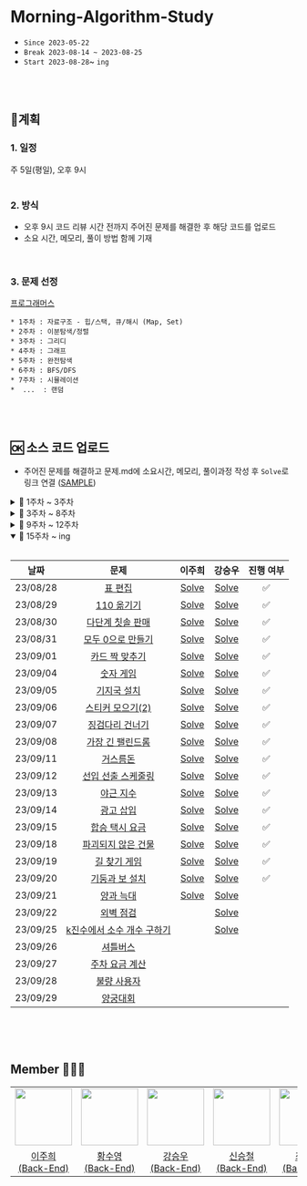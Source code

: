 # Morning-Algorithm-Study
* `Since 2023-05-22`   
* `Break 2023-08-14 ~ 2023-08-25`   
* `Start 2023-08-28`~ `ing`
</br>
</br>

## 📍계획 
### 1. 일정
주 5일(평일), 오후 9시    
</br>

### 2. 방식
* 오후 9시 코드 리뷰 시간 전까지 주어진 문제를 해결한 후 해당 코드를 업로드
* 소요 시간, 메모리, 풀이 방법 함께 기재
</br>

### 3. 문제 선정
[프로그래머스](https://programmers.co.kr/)    

```
* 1주차 : 자료구조 - 힙/스택, 큐/해시 (Map, Set)
* 2주차 : 이분탐색/정렬
* 3주차 : 그리디
* 4주차 : 그래프
* 5주차 : 완전탐색
* 6주차 : BFS/DFS
* 7주차 : 시뮬레이션
*  ...  : 랜덤
```
</br>
</br>

## 🆗 소스 코드 업로드 
- 주어진 문제를 해결하고 문제.md에 소요시간, 메모리, 풀이과정 작성 후 `Solve`로 링크 연결 ([SAMPLE](SAMPLE/README.md))

<details>
<summary>📂 1주차 ~ 3주차</summary>
<div markdown="1">
<br>
  
|**날짜**| **문제** | **문제 유형** | **이주희** | **황수영** | **강승우** | **신승철** | **진행 여부** |
|:-----:|:------:|:------:|:------:|:------:|:------:|:------:|:------:|
| 23/05/22 |  기능개발 | 스택/큐 |  <a href="/1주차/이주희/기능개발.md">Solve</a>   | <a href="/1주차/황수영/기능개발.md">Solve</a> |  <a href="/1주차/강승우/기능개발.md">Solve</a>   | <a href="/1주차/신승철/기능개발.md">Solve</a> | ✅ |
| 23/05/23 |  올바른 괄호 | 스택/큐  | <a href="/1주차/이주희/올바른괄호.md">Solve</a> | <a href="/1주차/황수영/올바른 괄호.md">Solve</a> |<a href="/1주차/강승우/올바른 괄호.md">Solve</a>  | <a href="1주차/신승철/올바른 괄호.md">Solve</a> | ✅ |
| 23/05/24 |  디스크 컨트롤러 | 힙 | <a href="/1주차/이주희/디스크컨트롤러.md">Solve</a>  | <a href="/1주차/황수영/디스크 컨트롤러.md">Solve</a> |<a href="/1주차/강승우/디스크 컨트롤러.md">Solve</a>  |  | ✅ |
| 23/05/25 |  이중우선순위큐 | 힙 | <a href="/1주차/이주희/이중우선순위큐.md">Solve</a>  | <a href="/1주차/황수영/이중우선순위큐.md">Solve</a> | <a href="/1주차/강승우/이중우선순위큐.md">Solve</a>  | <a href="1주차/신승철/이중우선순위큐.md">Solve</a> | ✅  |
| 23/05/26 | 베스트앨범 | 해시 | <a href="/1주차/이주희/베스트앨범.md">Solve</a> | <a href="/1주차/황수영/베스트앨범.md">Solve</a> |<a href="/1주차/강승우/베스트앨범.md">Solve</a>  |  | ✅ |
| 23/05/29 | 입국심사 | 이분탐색 | <a href="/2주차/이주희/입국심사.md">Solve</a> | <a href="/2주차/황수영/입국심사.md">Solve</a> | <a href="/1주차/강승우/입국심사.md">Solve</a> | <a href="2주차/신승철/입국심사.md">Solve</a> | ✅ |
| 23/05/30 | 징검다리 | 이분탐색 | <a href="/2주차/이주희/징검다리.md">Solve</a> | <a href="/2주차/황수영/징검다리.md">Solve</a> | <a href="/2주차/강승우/징검다리.md">Solve</a> |  | ✅ |
| 23/05/31 | H-Index | 정렬 | <a href="/2주차/이주희/H-index.md">Solve</a> | <a href="/2주차/황수영/H-index.md">Solve</a> | <a href="/2주차/강승우/H-Index.md">Solve</a> | <a href="/2주차/신승철/H-Index.md">Solve</a> | ✅ |
| 23/06/01 | 섬 연결하기 | 그리디 | <a href="/2주차/이주희/섬연결하기.md">Solve</a> | <a href="/2주차/황수영/섬연결하기.md">Solve</a> | <a href="/2주차/강승우/섬 연결하기.md">Solve</a> |  | ✅  |
| 23/06/02 | 단속카메라 | 그리디 | <a href="/2주차/이주희/단속카메라.md">Solve</a> | <a href="/2주차/황수영/단속카메라.md">Solve</a> | <a href="/2주차/강승우/단속카메라.md">Solve</a> | <a href="/2주차/신승철/단속카메라.md">Solve</a> | ✅ |
| 23/06/05 | 가장 먼 노드 | 그래프 | <a href="/3주차/이주희/가장먼노드.md">Solve</a> | <a href="/3주차/황수영/가장먼노드.md">Solve</a> | <a href="/3주차/강승우/가장 먼 노드.md">Solve</a> |  | ✅ |
| 23/06/06 | 순위 | 그래프 | <a href="/3주차/이주희/순위.md">Solve</a> | <a href="/3주차/황수영/순위.md">Solve</a> | <a href="/3주차/강승우/순위.md">Solve</a> |  | ✅ |
</br>
  
</div>
</details>

<details>
<summary>📂 3주차 ~ 8주차 </summary>
<div markdown="1">
<br>
  
|**날짜**| **문제** | **문제 유형** | **이주희** | **황수영** | **강승우** | **최태승** | **진행 여부** |
|:-----:|:------:|:------:|:------:|:------:|:------:|:------:|:------:|
| 23/06/07 | 방의 개수 | 그래프 | <a href="/3주차/이주희/방의개수.md">Solve</a> | <a href="/3주차/황수영/방의개수.md">Solve</a> | <a href="/3주차/강승우/방의 개수.md">Solve</a>  |  | ✅  |
| 23/06/08 | 전력망을 둘로 나누기 | 완전탐색 | <a href="/3주차/이주희/전력망을둘로나누기.md">Solve</a> | <a href="/3주차/황수영/전력망을둘로나누기.md">Solve</a> | <a href="/3주차/강승우/전력망을 둘로 나누기.md">Solve</a> | <a href="3주차/최태승/전력망을 둘로 나누기.md">Solve</a> |  ✅ |
| 23/06/09 | 모음사전 | 완전탐색 | <a href="/3주차/이주희/모음사전.md">Solve</a>  | <a href="/3주차/황수영/모음사전.md">Solve</a> | <a href="/3주차/강승우/모음사전.md">Solve</a> | <a href="/3주차/최태승/모음사전.md">Solve</a> | ✅ |
| 23/06/12 | 네트워크 | DFS/BFS | <a href="/4주차/이주희/네트워크.md">Solve</a> | <a href="/4주차/황수영/네트워크.md">Solve</a> | <a href="/4주차/강승우/네트워크.md">Solve</a> | <a href="/4주차/최태승/네트워크.md">Solve</a> | ✅ |
| 23/06/13 | 단어 변환 | DFS/BFS | <a href="/4주차/이주희/단어변환.md">Solve</a> | <a href="/4주차/황수영/단어변환.md">Solve</a> | <a href="/4주차/강승우/단어 변환.md">Solve</a> | <a href="/4주차/최태승/단어변환.md">Solve</a> | ✅ |
| 23/06/14 | 여행경로 | DFS/BFS | <a href="/4주차/이주희/여행경로.md">Solve</a> |  <a href="/4주차/황수영/여행경로.md">Solve</a> | <a href="/4주차/강승우/여행경로.md">Solve</a> | <a href="/4주차/최태승/여행경로.md">Solve</a> | ✅ |
| 23/06/15 | 아이템 줍기 | DFS/BFS | <a href="/4주차/이주희/아이템줍기.md">Solve</a> |  | <a href="/4주차/강승우/아이템 줍기.md">Solve</a> |  | ✅ |
| 23/06/16 | 퍼즐 조각채우기 | DFS/BFS | <a href="/4주차/이주희/퍼즐조각채우기.md">Solve</a> |  | <a href="/4주차/강승우/퍼즐 조각 채우기.md">Solve</a> |  | ✅ |
| 23/06/19 | N으로 표현 | DP | <a href="/5주차/이주희/N으로표현.md">Solve</a> | <a href="/5주차/황수영/N으로표현.md">Solve</a> | <a href="/5주차/강승우/N으로 표현.md">Solve</a> | <a href="/5주차/최태승/N으로 표현.md">Solve</a> | ✅ |
| 23/06/20 | 정수 삼각형 | DP | <a href="/5주차/이주희/정수삼각형.md">Solve</a>  | <a href="/5주차/황수영/정수삼각형.md">Solve</a> | <a href="/5주차/강승우/정수 삼각형.md">Solve</a> |  | ✅ |
| 23/06/21 | 사칙연산 | DP | 🅿️ | 🅿️ | 🅿️ | 🅿️ | ✅ |
| 23/06/22 | 등굣길 | DP |  <a href="/5주차/이주희/등굣길.md">Solve</a> | <a href="/5주차/황수영/등굣길.md">Solve</a>  | <a href="/5주차/강승우/등굣길.md">Solve</a> | <a href="/5주차/최태승/등굣길.md">Solve</a> | ✅ |
| 23/06/23 | 도둑질 | DP | <a href="/5주차/이주희/도둑질.md">Solve</a> | <a href="/5주차/황수영/도둑질.md">Solve</a> | <a href="/5주차/강승우/도둑질.md">Solve</a> | <a href="/5주차/최태승/도둑질.md">Solve</a>  | ✅  |
| 23/06/26 | <a href="https://school.programmers.co.kr/learn/courses/30/lessons/172927?language=java">광물 캐기</a> | - | <a href="/6주차/이주희/광물캐기.md">Solve</a> | <a href="/6주차/황수영/광물캐기.md">Solve</a> | <a href="/6주차/강승우/광물 캐기.md">Solve</a> |  | ✅ |
| 23/06/27 | <a href="https://school.programmers.co.kr/learn/courses/30/lessons/169199?language=java">리코챗 로봇</a> | - | <a href="/6주차/이주희/리코챗로봇.md">Solve</a> | <a href="/6주차/황수영/리코쳇로봇.md">Solve</a> | <a href="/6주차/강승우/리코쳇 로봇.md">Solve</a> | <a href="/6주차/최태승/리코쳇 로봇.md">Solve</a> | ✅ |
| 23/06/28 | <a href="https://school.programmers.co.kr/learn/courses/30/lessons/169198?language=java">당구 연습</a> | - | <a href="/6주차/이주희/당구연습.md">Solve</a> | <a href="/6주차/황수영/당구연습.md">Solve</a> | <a href="/6주차/강승우/당구 연습.md">Solve</a> | - | ✅ |
| 23/06/29 | <a href="https://school.programmers.co.kr/learn/courses/30/lessons/160585?language=java">혼자서하는 틱택토</a> | - | <a href="/6주차/이주희/혼자서하는틱택토.md">Solve</a> | <a href="/6주차/황수영/혼자서하는틱택토.md">Solve</a> | <a href="/6주차/강승우/혼자서 하는 틱택토.md">Solve</a> | - | ✅ |
| 23/06/30 | <a href="https://school.programmers.co.kr/learn/courses/30/lessons/159993?language=java">미로 탈출</a> | - | <a href="/6주차/이주희/미로탈출.md">Solve</a> | <a href="/6주차/황수영/미로탈출.md">Solve</a> | <a href="/6주차/강승우/미로 탈출.md">Solve</a> | - | ✅ |
| 23/06/30 | [보너스] [15898. 피아의</br> 아틀리에](https://www.acmicpc.net/problem/15898) | - | <a href="/6주차/이주희/피아의아틀리에.md">Solve</a> |  | <a href="/6주차/강승우/피아의 아틀리에.md">Solve</a> | - | ✅ |
| 23/07/03 | <a href="https://school.programmers.co.kr/learn/courses/30/lessons/152996?language=java">시소 짝꿍</a> | - | <a href="/7주차/이주희/시소짝꿍.md">Solve</a> | <a href="/7주차/황수영/시소짝꿍.md">Solve</a> | <a href="/7주차/강승우/시소 짝꿍.md">Solve</a>  | - | ✅ |
| 23/07/04 | <a href="https://school.programmers.co.kr/learn/courses/30/lessons/155651?language=java">호텔 대실</a> | - | <a href="/7주차/이주희/호텔대실.md">Solve</a> | <a href="/7주차/황수영/호텔대실.md">Solve</a> | <a href="/7주차/강승우/호텔 대실.md">Solve</a> | - |  ✅ |
| 23/07/05 | <a href="https://school.programmers.co.kr/learn/courses/30/lessons/154540?language=java">무인도 여행</a> | - | <a href="/7주차/이주희/무인도여행.md">Solve</a> | <a href="/7주차/황수영/무인도여행.md">Solve</a> | <a href="/7주차/강승우/무인도 여행.md">Solve</a> | - | ✅ |
| 23/07/06 | <a href="https://school.programmers.co.kr/learn/courses/30/lessons/150369?language=java">택배 배달과 수거하기</a> | - | <a href="/7주차/이주희/택배배달과수거하기.md">Solve</a>  | <a href="/7주차/황수영/택배배달과수거하기.md">Solve</a> | <a href="/7주차/강승우/택배 배달과 수거하기.md">Solve</a> | - | ✅ |
| 23/07/07 | <a href="https://school.programmers.co.kr/learn/courses/30/lessons/150368?language=java">이모티콘 할인행사</a> | - | <a href="/7주차/이주희/이모티콘할인행사.md">Solve</a> | <a href="/7주차/황수영/이모티콘할인행사.md">Solve</a> | <a href="/7주차/강승우/이모티콘 할인행사.md">Solve</a> | - | ✅ |
| 23/07/10 | <a href="https://school.programmers.co.kr/learn/courses/30/lessons/148653?language=java">마법의 엘리베이터</a> | - |  <a href="/8주차/이주희/마법의엘리베이터.md">Solve</a> | <a href="/8주차/황수영/마법의엘리베이터.md">Solve</a> | <a href="/8주차/강승우/마법의 엘리베이터.md">Solve</a> | - | ✅ |
| 23/07/11 | <a href="https://school.programmers.co.kr/learn/courses/30/lessons/148652?language=java">유사 칸토어 비트열</a> | - | <a href="/8주차/이주희/유사칸토어비트열.md">Solve</a>  | <a href="/8주차/황수영/유사칸토어비트열.md">Solve</a>  | <a href="/8주차/강승우/유사 칸토어 비트열.md">Solve</a> | - | ✅  |
| 23/07/12 | <a href="https://school.programmers.co.kr/learn/courses/30/lessons/147354?language=java">테이블 해시 함수</a> | - | <a href="/8주차/이주희/테이블해시함수.md">Solve</a>  | <a href="/8주차/황수영/테이블해시함수.md">Solve</a> | <a href="/8주차/강승우/테이블 해시 함수.md">Solve</a> | - | ✅  |
| 23/07/13 | <a href="https://school.programmers.co.kr/learn/courses/30/lessons/142085?language=java">디펜스 게임</a> | - |<a href="/8주차/이주희/디펜스게임.md">Solve</a>| <a href="/8주차/황수영/디펜스게임.md">Solve</a> | <a href="/8주차/강승우/디펜스 게임.md">Solve</a> | - | ✅  |
| 23/07/14 | <a href="https://school.programmers.co.kr/learn/courses/30/lessons/140107?language=java">점 찍기</a> | - | <a href="/8주차/이주희/점찍기.md">Solve</a>  | <a href="/8주차/황수영/점찍기.md">Solve</a> | <a href="/8주차/강승우/점 찍기.md">Solve</a> | - | ✅ |
  
</div>
</details>

<details >
<summary>📂 9주차 ~ 12주차 </summary>
<div markdown="1">
<br>
  
|**날짜**| **문제** | **이주희** | **황수영** | **강승우** |  **진행 여부** |
|:-----:|:------:|:------:|:------:|:------:|:------:|
| 23/07/17 | <a href="https://school.programmers.co.kr/learn/courses/30/lessons/154539">뒤에 있는 큰 수 찾기</a> | <a href="/9주차/이주희/뒤에있는큰수찾기.md">Solve</a> | <a href="/9주차/황수영/뒤에있는큰수.md">Solve</a> | <a href="/9주차/강승우/뒤에 있는 큰 수 찾기.md">Solve</a> | ✅ |
| 23/07/18 | <a href="https://school.programmers.co.kr/learn/courses/30/lessons/154538">숫자 변환하기</a> | <a href="/9주차/이주희/숫자변환하기.md">Solve</a> | <a href="/9주차/황수영/숫자변환하기.md">Solve</a> | <a href="/9주차/강승우/숫자 변환하기.md">Solve</a> | ✅ |
| 23/07/19 | <a href="https://school.programmers.co.kr/learn/courses/30/lessons/138476">귤 고르기</a> | <a href="/9주차/이주희/귤고르기.md">Solve</a> | <a href="/9주차/황수영/귤고르기.md">Solve</a> | <a href="/9주차/강승우/귤 고르기.md">Solve</a> | ✅ |
| 23/07/20 | <a href="https://school.programmers.co.kr/learn/courses/30/lessons/135807">숫자 카드 나누기</a> | <a href="/9주차/이주희/숫자카드나누기.md">Solve</a> | <a href="/9주차/황수영/숫자카드나누기.md">Solve</a> | <a href="/9주차/강승우/숫자 카드 나누기.md">Solve</a> | ✅ |
| 23/07/21 | <a href="https://school.programmers.co.kr/learn/courses/30/lessons/134239">우박수열 정적분</a>  |  <a href="/9주차/이주희/우박수열정적분.md">Solve</a> |<a href="/9주차/황수영/우박수열정적분.md">Solve</a> | <a href="/9주차/강승우/우박수열 정적분.md">Solve</a> | ✅ |
| 23/07/24 | <a href="https://school.programmers.co.kr/learn/courses/30/lessons/132265">롤케이크 자르기</a>| <a href="/10주차/이주희/롤케이크자르기.md">Solve</a> | <a href="/10주차/황수영/롤케이크자르기.md">Solve</a> | <a href="/10주차/강승우/롤케이크 자르기.md">Solve</a> | ✅ |
| 23/07/25 | <a href="https://school.programmers.co.kr/learn/courses/30/lessons/87390">n^2 배열 자르기</a>| <a href="/10주차/이주희/n^2배열자르기.md">Solve</a> | <a href="/10주차/황수영/n^2 배열 자르기.md">Solve</a> | <a href="/10주차/강승우/n^2 배열 자르기.md">Solve</a> | ✅ |
| 23/07/26 | <a href="https://school.programmers.co.kr/learn/courses/30/lessons/68936">쿼드압축 후 개수 세기</a> | <a href="/10주차/이주희/쿼드압축후개수세기.md">Solve</a> | <a href="/10주차/황수영/쿼드압축 후 개수 세기.md">Solve</a> | <a href="/10주차/강승우/쿼드압축 후 개수 세기.md">Solve</a> | ✅ |
| 23/07/27 | <a href="https://school.programmers.co.kr/learn/courses/30/lessons/12938">최고의 집합</a> | <a href="/10주차/이주희/최고의집합.md">Solve</a> | <a href="/10주차/황수영/최고의 집합.md">Solve</a> | <a href="/10주차/강승우/최고의 집합.md">Solve</a> | ✅ |
| 23/07/28 | <a href="https://school.programmers.co.kr/learn/courses/30/lessons/118669">등산코스 정하기</a> | <a href="/10주차/이주희/등산코스정하기.md">Solve</a> | <a href="/10주차/황수영/등산코스 정하기.md">Solve</a> | <a href="/10주차/강승우/등산코스 정하기.md">Solve</a> | ✅ |
| 23/07/31 | <a href="https://school.programmers.co.kr/learn/courses/30/lessons/118666?language=java">성격 유형 검사하기</a> |  <a href="/11주차/이주희/성격유형검사하기.md">Solve</a> |  | <a href="/11주차/강승우/성격 유형 검사하기.md">Solve</a> | ✅ |
| 23/08/01 | <a href="https://school.programmers.co.kr/learn/courses/30/lessons/118667?language=java">두 큐 합 같게 만들기</a> | <a href="/11주차/이주희/두큐합같게만들기.md">Solve</a> | <a href="/11주차/황수영/두 큐 합 같게 만들기.md">Solve</a> | <a href="/11주차/강승우/두 큐 합 같게 만들기.md">Solve</a> | ✅ |
| 23/08/02 | <a href="https://school.programmers.co.kr/learn/courses/30/lessons/118668?language=java">코딩 테스트 공부</a> | <a href="/11주차/이주희/코딩테스트공부.md">Solve</a> |  <a href="/11주차/황수영/코딩 테스트 공부.md">Solve</a> | <a href="/11주차/강승우/코딩 테스트 공부.md">Solve</a> | ✅ |
| 23/08/03 | <a href="https://school.programmers.co.kr/learn/courses/30/lessons/70130?language=java">스타 수열</a> | <a href="/11주차/이주희/스타수열.md">Solve</a> | 🅿️ | <a href="/11주차/강승우/스타 수열.md">Solve</a> | ✅ |
| 23/08/04 | <a href="https://school.programmers.co.kr/learn/courses/30/lessons/68646?language=java">풍선 터트리기</a> | <a href="/11주차/이주희/풍선터트리기.md">Solve</a> | 🅿️ | <a href="/11주차/강승우/풍선 터트리기.md">Solve</a> | ✅ |
| 23/08/07 | <a href="https://school.programmers.co.kr/learn/courses/30/lessons/214289?language=java">에어컨</a> | <a href="/12주차/이주희/에어컨.md">Solve</a>  | 🅿️ | <a href="/12주차/강승우/에어컨.md">Solve</a> | ✅ |
| 23/08/08 | <a href="https://school.programmers.co.kr/learn/courses/30/lessons/214288?language=java">상담원 인원</a> | 🅿️ | 🅿️ | 🅿️ | 🅿️ |
| 23/08/09 | <a href="https://school.programmers.co.kr/learn/courses/30/lessons/150367?language=java">표현 가능한 이진트리</a> | <a href="/12주차/이주희/표현가능한이진트리.md">Solve</a> | 🅿️ | <a href="/12주차/강승우/표현 가능한 이진트리.md">Solve</a> |  ✅ |
| 23/08/10 | <a href="https://school.programmers.co.kr/learn/courses/30/lessons/150366?language=java">표 병합</a> | <a href="/12주차/이주희/표병합.md">Solve</a> | 🅿️ | <a href="/12주차/강승우/표 병합.md">Solve</a> | ✅ |
| 23/08/11 | <a href="https://school.programmers.co.kr/learn/courses/30/lessons/150365?language=java">미로 탈출 명령어</a> | <a href="/12주차/이주희/미로탈출명령어.md">Solve</a> | 🅿️ | <a href="/12주차/강승우/미로 탈출 명령어.md">Solve</a> | ✅ |

</div>
</details>

<details open>
<summary>📂 15주차 ~ ing </summary>
<div markdown="1">
<br>
  
|**날짜**| **문제** | **이주희** | **강승우** |  **진행 여부** |
|:-----:|:------:|:------:|:------:|:------:|
| 23/08/28 | <a href="https://school.programmers.co.kr/learn/courses/30/lessons/81303?language=java">표 편집</a> | <a href="/15주차/이주희/표편집.md">Solve</a> | <a href="/15주차/강승우/표 편집.md">Solve</a> | ✅ |
| 23/08/29 | <a href="https://school.programmers.co.kr/learn/courses/30/lessons/77886?language=java">110 옮기기</a> | <a href="/15주차/이주희/110옮기기.md">Solve</a> | <a href="/15주차/강승우/110 옮기기.md">Solve</a> | ✅ |
| 23/08/30 | <a href="https://school.programmers.co.kr/learn/courses/30/lessons/77486?language=java">다단계 칫솔 판매</a> | <a href="/15주차/이주희/다단계칫솔판매.md">Solve</a> | <a href="/15주차/강승우/다단계 칫솔 판매.md">Solve</a> | ✅ |
| 23/08/31 | <a href="https://school.programmers.co.kr/learn/courses/30/lessons/76503?language=java">모두 0으로 만들기</a> | <a href="/15주차/이주희/모두0으로만들기.md">Solve</a> | <a href="/15주차/강승우/모두 0으로 만들기.md">Solve</a> | ✅ |
| 23/09/01 | <a href="https://school.programmers.co.kr/learn/courses/30/lessons/72415?language=java">카드 짝 맞추기</a> | <a href="/15주차/이주희/카드짝맞추기.md">Solve</a> | <a href="/15주차/강승우/카드 짝 맞추기.md">Solve</a> | ✅ |
| 23/09/04 | <a href="https://school.programmers.co.kr/learn/courses/30/lessons/12987">숫자 게임</a> | <a href="/16주차/이주희/숫자게임.md">Solve</a> | <a href="/16주차/강승우/숫자 게임.md">Solve</a> | ✅ |
| 23/09/05 | <a href="https://school.programmers.co.kr/learn/courses/30/lessons/12979">기지국 설치</a> | <a href="/16주차/이주희/기지국설치.md">Solve</a> | <a href="/16주차/강승우/기지국 설치.md">Solve</a> | ✅ |
| 23/09/06 | <a href="https://school.programmers.co.kr/learn/courses/30/lessons/12971">스티커 모으기(2)</a> | <a href="/16주차/이주희/스티커모으기(2).md">Solve</a> | <a href="/16주차/강승우/스티커 모으기(2).md">Solve</a> | ✅ |
| 23/09/07 | <a href="https://school.programmers.co.kr/learn/courses/30/lessons/64062">징검다리 건너기</a> | <a href="/16주차/이주희/징검다리건너기.md">Solve</a> | <a href="/16주차/강승우/징검다리 건너기.md">Solve</a> | ✅ | 
| 23/09/08 | <a href="https://school.programmers.co.kr/learn/courses/30/lessons/12904">가장 긴 팰린드롬</a> |  <a href="/16주차/이주희/가장긴팰린드롬.md">Solve</a> | <a href="/16주차/강승우/가장 긴 팰린드롬.md">Solve</a> | ✅ |
| 23/09/11 | <a href="https://school.programmers.co.kr/learn/courses/30/lessons/12907">거스름돈</a> |  <a href="/17주차/이주희/거스름돈.md">Solve</a> | <a href="/17주차/강승우/거스름돈.md">Solve</a> | ✅ |
| 23/09/12 | <a href="https://school.programmers.co.kr/learn/courses/30/lessons/12920">선입 선출 스케줄링</a> | <a href="/17주차/이주희/선입선출스케줄링.md">Solve</a> | <a href="/17주차/강승우/선입 선출 스케줄링.md">Solve</a> | ✅ |
| 23/09/13 | <a href="https://school.programmers.co.kr/learn/courses/30/lessons/12927">야근 지수</a> | <a href="/17주차/이주희/야근지수.md">Solve</a> | <a href="/17주차/강승우/야근 지수.md">Solve</a> | ✅ |
| 23/09/14 | <a href="https://school.programmers.co.kr/learn/courses/30/lessons/72414">광고 삽입</a> | <a href="/17주차/이주희/광고삽입.md">Solve</a> | <a href="/17주차/강승우/광고 삽입.md">Solve</a> | ✅ |
| 23/09/15 | <a href="https://school.programmers.co.kr/learn/courses/30/lessons/72413">합승 택시 요금</a> | <a href="/17주차/이주희/합승택시요금.md">Solve</a> | <a href="/17주차/강승우/합승 택시 요금.md">Solve</a> | ✅ |
| 23/09/18 | <a href="https://school.programmers.co.kr/learn/courses/30/lessons/92344">파괴되지 않은 건물</a> | <a href="/18주차/이주희/파괴되지않은건물.md">Solve</a>  | <a href="/18주차/강승우/파괴되지 않은 건물.md">Solve</a> | ✅ |
| 23/09/19 | <a href="https://school.programmers.co.kr/learn/courses/30/lessons/42892">길 찾기 게임</a> | <a href="/18주차/이주희/길찾기게임.md">Solve</a> | <a href="/18주차/강승우/길 찾기 게임.md">Solve</a> | ✅ |
| 23/09/20 | <a href="https://school.programmers.co.kr/learn/courses/30/lessons/60061">기둥과 보 설치</a> | <a href="/18주차/이주희/기둥과보설치.md">Solve</a> | <a href="/18주차/강승우/기둥과 보 설치.md">Solve</a> | ✅ |
| 23/09/21 | <a href="https://school.programmers.co.kr/learn/courses/30/lessons/92343">양과 늑대</a> | <a href="/18주차/이주희/양과늑대.md">Solve</a> | <a href="/18주차/강승우/양과 늑대.md">Solve</a> |  |
| 23/09/22 | <a href="https://school.programmers.co.kr/learn/courses/30/lessons/60062">외벽 점검</a> |  | <a href="/18주차/강승우/외벽 점검.md">Solve</a> |  |
| 23/09/25 | <a href="https://school.programmers.co.kr/learn/courses/30/lessons/92335">k진수에서 소수 개수 구하기</a> |  | <a href="/19주차/강승우/k진수에서 소수 개수 구하기.md">Solve</a> |  |
| 23/09/26 | <a href="https://school.programmers.co.kr/learn/courses/30/lessons/17678">셔틀버스</a> |  |  |  |
| 23/09/27 | <a href="https://school.programmers.co.kr/learn/courses/30/lessons/92341">주차 요금 계산</a> |  |  |  |
| 23/09/28 | <a href="https://school.programmers.co.kr/learn/courses/30/lessons/64064">불량 사용자</a> |  |  |  |
| 23/09/29 | <a href="https://school.programmers.co.kr/learn/courses/30/lessons/92342">양궁대회</a> |  |  |  |


</br>
  
</div>
</details>

</br>
</br>

## Member 👨🏻‍💻
<table>
  <tr>
    <td height="20px" align="center"><a href="https://github.com/joohee56">
      <img src="https://avatars.githubusercontent.com/joohee56" width="100px"/></a> <br></td>
    <td height="20px" align="center"><a href="https://github.com/sooyoungh">
      <img src="https://avatars.githubusercontent.com/sooyoungh" width="100px"/></a> <br></td>
    <td height="20px" align="center"><a href="https://github.com/ksw13">
      <img src="https://avatars.githubusercontent.com/ksw13" width="100px"/></a> <br></td>
    <td height="20px" align="center"><a href="https://github.com/sc0116">
      <img src="https://avatars.githubusercontent.com/sc0116" width="100px"/></a> <br></td>
     <td height="20px" align="center"><a href="https://github.com/isshosng">
      <img src="https://avatars.githubusercontent.com/isshosng" width="100px"/></a> <br></td>
  </tr>
  <tr>
    <td align="center"><a href="https://github.com/joohee56">이주희 <br>(Back-End)</a></td>
    <td align="center"><a href="https://github.com/sooyoungh">황수영 <br>(Back-End)</a></td>
    <td align="center"><a href="https://github.com/ksw13">강승우 <br>(Back-End)</a></td>
    <td align="center"><a href="https://github.com/sc0116">신승철 <br>(Back-End)</a></td>
    <td align="center"><a href="https://github.com/isshosng">최태승 <br>(Back-End)</a></td>
  </tr>
</table>
</br>
